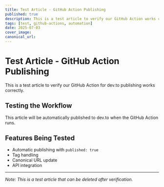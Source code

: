 ```yaml
---
title: Test Article - GitHub Action Publishing
published: true
description: This is a test article to verify our GitHub Action works correctly
tags: [test, github-actions, automation]
date: 2025-07-03
cover_image: 
canonical_url: 
---
```


# Test Article - GitHub Action Publishing

This is a test article to verify our GitHub Action for dev.to publishing works correctly.

## Testing the Workflow

This article will be automatically published to dev.to when the GitHub Action runs.

## Features Being Tested

- Automatic publishing with `published: true`
- Tag handling
- Canonical URL update
- API integration

---

*Note: This is a test article that can be deleted after verification.*